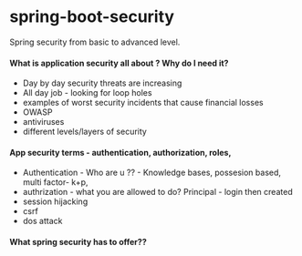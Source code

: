 # spring-boot-security
Spring security from basic to advanced level.

#### What is application security all about ? Why do I need it?

* Day by day security threats are increasing
* All day job - looking for loop holes
* examples of worst security incidents that cause financial losses
* OWASP
* antiviruses
* different levels/layers of security


#### App security terms - authentication, authorization, roles, 

* Authentication - Who are u ?? - Knowledge bases, possesion based, multi factor- k+p, 
* authrization - what you are allowed to do?
Principal - login then created
* session hijacking
* csrf
* dos attack

#### What spring security has to offer??


